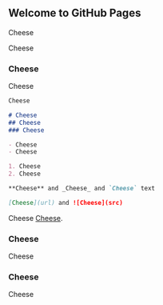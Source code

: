 ## Welcome to GitHub Pages
Cheese

Cheese

### Cheese

Cheese

```markdown
Cheese

# Cheese
## Cheese
### Cheese

- Cheese
- Cheese

1. Cheese
2. Cheese

**Cheese** and _Cheese_ and `Cheese` text

[Cheese](url) and ![Cheese](src)
```

Cheese [Cheese](https://docs.github.com/en/github/writing-on-github/getting-started-with-writing-and-formatting-on-github/basic-writing-and-formatting-syntax).

### Cheese

Cheese

### Cheese

Cheese
